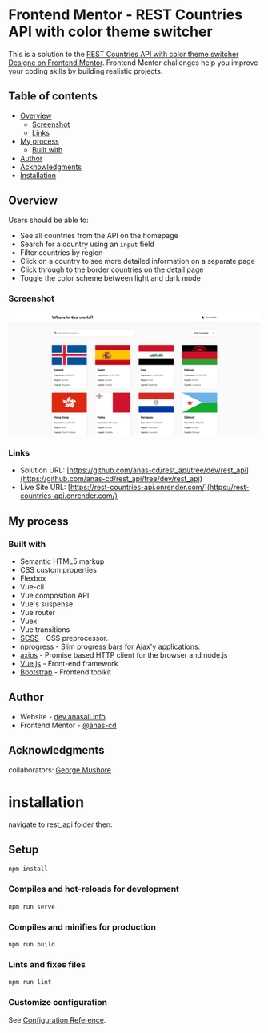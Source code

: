 # Frontend Mentor - REST Countries API with color theme switcher

This is a solution to the [REST Countries API with color theme switcher Designe on Frontend Mentor](https://www.frontendmentor.io/challenges/rest-countries-api-with-color-theme-switcher-5cacc469fec04111f7b848ca). Frontend Mentor challenges help you improve your coding skills by building realistic projects. 

## Table of contents

- [Overview](#overview)
  - [Screenshot](#screenshot)
  - [Links](#links)
- [My process](#my-process)
  - [Built with](#built-with)
- [Author](#author)
- [Acknowledgments](#acknowledgments)
- [Installation](#installation)

## Overview


Users should be able to:

- See all countries from the API on the homepage
- Search for a country using an `input` field
- Filter countries by region
- Click on a country to see more detailed information on a separate page
- Click through to the border countries on the detail page
- Toggle the color scheme between light and dark mode

### Screenshot

![](./screenshot_rest_api.png)

### Links

- Solution URL: [https://github.com/anas-cd/rest_api/tree/dev/rest_api](https://github.com/anas-cd/rest_api/tree/dev/rest_api)
- Live Site URL: [https://rest-countries-api.onrender.com/](https://rest-countries-api.onrender.com/)

## My process

### Built with

- Semantic HTML5 markup
- CSS custom properties
- Flexbox
- Vue-cli
- Vue composition API
- Vue's suspense
- Vue router
- Vuex
- Vue transitions
- [SCSS](https://sass-lang.com/) - CSS preprocessor.
- [nprogress](https://www.npmjs.com/package/nprogress) - Slim progress bars for Ajax'y applications.
- [axios](https://axios-http.com/docs/intro) - Promise based HTTP client for the browser and node.js
- [Vue.js](https://vuejs.org/) - Front-end framework
- [Bootstrap](https://getbootstrap.com/) - Frontend toolkit

## Author

- Website - [dev.anasali.info](https://dev.anasali.info/)
- Frontend Mentor - [@anas-cd](https://www.frontendmentor.io/profile/anas-cd)

## Acknowledgments

collaborators: 
[George Mushore](https://github.com/tenderking)

# installation 
navigate to rest_api folder then:  

## Setup
```
npm install
```

### Compiles and hot-reloads for development
```
npm run serve
```

### Compiles and minifies for production
```
npm run build
```

### Lints and fixes files
```
npm run lint
```

### Customize configuration
See [Configuration Reference](https://cli.vuejs.org/config/).
